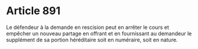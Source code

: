 # Article 891

Le défendeur à la demande en rescision peut en arrêter le cours et empêcher un nouveau partage en offrant et en fournissant au demandeur le supplément de sa portion héréditaire soit en numéraire, soit en nature.
